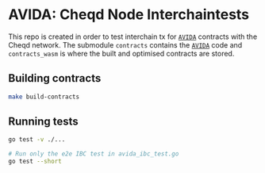 # AVIDA: Cheqd Node Interchaintests

This repo is created in order to test interchain tx for [`AVIDA`] contracts with the Cheqd network.
The submodule `contracts` contains the [`AVIDA`] code and `contracts_wasm` is where the built and optimised contracts are stored.

## Building contracts

```sh
make build-contracts
```

## Running tests

```sh
go test -v ./...

# Run only the e2e IBC test in avida_ibc_test.go
go test --short
```


[`AVIDA`]: https://github.com/nymlab/avida

